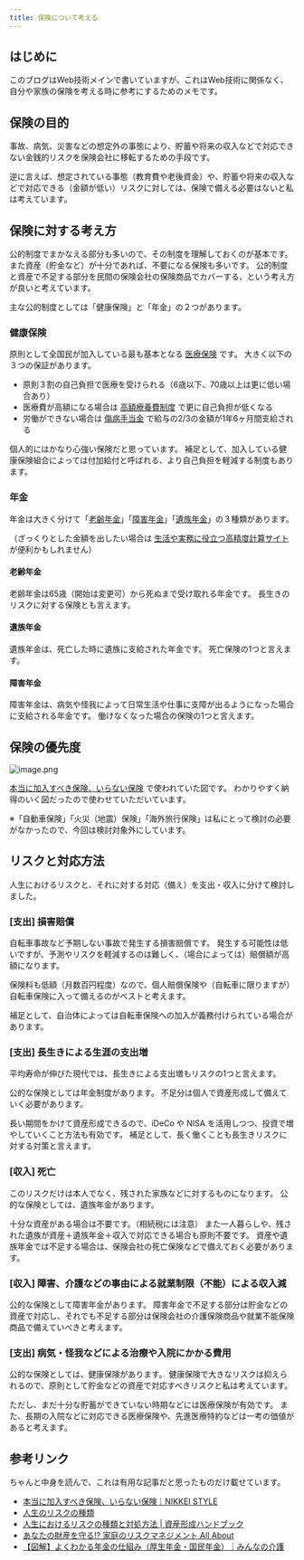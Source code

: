 ```yaml
---
title: 保険について考える
---
```


## はじめに

このブログはWeb技術メインで書いていますが、これはWeb技術に関係なく、自分や家族の保険を考える時に参考にするためのメモです。



## 保険の目的

事故、病気、災害などの想定外の事態により、貯蓄や将来の収入などで対応できない金銭的リスクを保険会社に移転するための手段です。

逆に言えば、想定されている事態（教育費や老後資金）や、貯蓄や将来の収入などで対応できる（金額が低い）リスクに対しては、保険で備える必要はないと私は考えています。



## 保険に対する考え方

公的制度でまかなえる部分も多いので、その制度を理解しておくのが基本です。
また資産（貯金など）が十分であれば、不要になる保険も多いです。
公的制度と資産で不足する部分を民間の保険会社の保険商品でカバーする、という考え方が良いと考えています。

主な公的制度としては「健康保険」と「年金」の２つがあります。

### 健康保険

原則として全国民が加入している最も基本となる [医療保険](https://www.mhlw.go.jp/stf/seisakunitsuite/bunya/kenkou_iryou/iryouhoken/iryouhoken01/index.html) です。
大きく以下の３つの保証があります。

- 原則３割の自己負担で医療を受けられる（6歳以下、70歳以上は更に低い場合あり）
- 医療費が高額になる場合は [高額療養費制度](https://www.mhlw.go.jp/stf/seisakunitsuite/bunya/kenkou_iryou/iryouhoken/juuyou/kougakuiryou/index.html) で更に自己負担が低くなる
- 労働ができない場合は [傷病手当金](https://www.mhlw.go.jp/content/12401000/000619554.pdf) で給与の2/3の金額が1年6ヶ月間支給される

個人的にはかなり心強い保険だと思っています。
補足として、加入している健康保険組合によっては付加給付と呼ばれる、より自己負担を軽減する制度もあります。

### 年金

年金は大きく分けて「[老齢年金](https://www.nenkin.go.jp/service/jukyu/roureinenkin/jukyu-yoken/20150401-01.html)」「[障害年金](https://www.nenkin.go.jp/service/jukyu/shougainenkin/jukyu-yoken/20150401-01.html)」「[遺族年金](https://www.nenkin.go.jp/service/jukyu/izokunenkin/jukyu-yoken/20150401-03.html)」の３種類があります。

（ざっくりとした金額を出したい場合は [生活や実務に役立つ高精度計算サイト](https://keisan.casio.jp/menu/system/000000000110) が便利かもしれません）

#### 老齢年金

老齢年金は65歳（開始は変更可）から死ぬまで受け取れる年金です。
長生きのリスクに対する保険とも言えます。

#### 遺族年金

遺族年金は、死亡した時に遺族に支給された年金です。
死亡保険の1つと言えます。

#### 障害年金

障害年金は、病気や怪我によって日常生活や仕事に支障が出るようになった場合に支給される年金です。
働けなくなった場合の保険の1つと言えます。



## 保険の優先度

![image.png](https://i.gyazo.com/83ffa473f57f61716f5c54c82bd30c03.png)

[本当に加入すべき保険、いらない保険](https://style.nikkei.com/article/DGXNASFK1401E_U1A710C1000000?page=2) で使われていた図です。
わかりやすく納得のいく図だったので使わせていただいています。

※「自動車保険」「火災（地震）保険」「海外旅行保険」は私にとって検討の必要がなかったので、今回は検討対象外にしています。



## リスクと対応方法

人生におけるリスクと、それに対する対応（備え）を支出・収入に分けて検討しました。

### [支出] 損害賠償

自転車事故など予期しない事故で発生する損害賠償です。
発生する可能性は低いですが、予測やリスクを軽減するのは難しく、（場合によっては）賠償額が高額になります。

保険料も低額（月数百円程度）なので、個人賠償保険や（自転車に限りますが）自転車保険に入って備えるのがベストと考えます。

補足として、自治体によっては自転車保険への加入が義務付けられている場合があります。


### [支出] 長生きによる生涯の支出増

平均寿命が伸びた現代では、長生きによる支出増もリスクの1つと言えます。

公的な保険としては年金制度があります。
不足分は個人で資産形成して備えていく必要があります。

長い期間をかけて資産形成できるので、iDeCo や NISA を活用しつつ、投資で増やしていくこと方法も有効です。
補足として、長く働くことも長生きリスクに対する対策と言えます。


### [収入] 死亡

このリスクだけは本人でなく、残された家族などに対するものになります。
公的な保険としては、遺族年金があります。

十分な資産がある場合は不要です。（相続税には注意）
また一人暮らしや、残された遺族が資産＋遺族年金＋収入で対応できる場合も原則不要です。
資産や遺族年金では不足する場合は、保険会社の死亡保険などで備えておく必要があります。


### [収入] 障害、介護などの事由による就業制限（不能）による収入減

公的な保険として障害年金があります。
障害年金で不足する部分は貯金などの資産で対応し、それでも不足する部分は保険会社の介護保険商品や就業不能保険商品で備えていべきと考えます。


### [支出] 病気・怪我などによる治療や入院にかかる費用

公的な保険としては、健康保険があります。
健康保険で大きなリスクは抑えられるので、原則として貯金などの資産で対応すべきリスクと私は考えています。

ただし、まだ十分な貯蓄ができていない時期などには医療保険が有効です。
また、長期の入院などに対応できる医療保険や、先進医療特約などは一考の価値があると考えます。


## 参考リンク

ちゃんと中身を読んで、これは有用な記事だと思ったものだけ載せています。

- [本当に加入すべき保険、いらない保険｜NIKKEI STYLE](https://style.nikkei.com/article/DGXNASFK1401E_U1A710C1000000)
- [人生のリスクの種類](https://fromportal.com/kakei/money/risk/type.html)
- [人生におけるリスクの種類と対処方法 | 資産形成ハンドブック](https://shisankeisei.jp/20200518-category-of-risks-and-treatment-for-individuals/)
- [あなたの財産を守る!? 家庭のリスクマネジメント All About](https://allabout.co.jp/gm/gc/379557/)
- [【図解】よくわかる年金の仕組み（厚生年金・国民年金）｜みんなの介護](https://www.minnanokaigo.com/guide/rougo-money/pension/)
